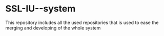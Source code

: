 # SSL-IU--system
This repository includes all the used repositories that is used to ease the merging and developing of the whole system
